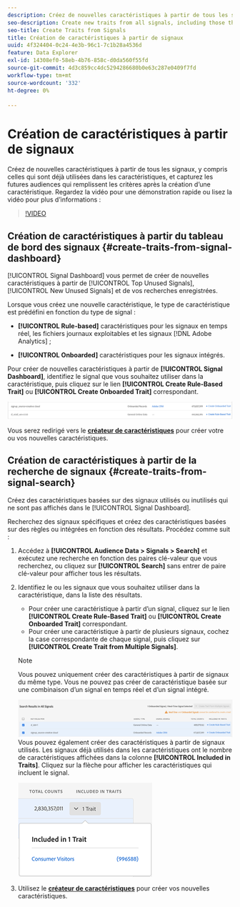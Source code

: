 ```yaml
---
description: Créez de nouvelles caractéristiques à partir de tous les signaux, y compris celles qui sont déjà utilisées dans les caractéristiques, et capturez les futures audiences qui remplissent les critères après la création d’une caractéristique.
seo-description: Create new traits from all signals, including those that are already used in traits, and capture future audiences that qualify after trait creation.
seo-title: Create Traits from Signals
title: Création de caractéristiques à partir de signaux
uuid: 4f324404-0c24-4e3b-96c1-7c1b28a4536d
feature: Data Explorer
exl-id: 14308ef0-58eb-4b76-858c-d0da560f55fd
source-git-commit: 4d3c859cc4dc5294286680b0e63c287e0409f7fd
workflow-type: tm+mt
source-wordcount: '332'
ht-degree: 0%

---
```


# Création de caractéristiques à partir de signaux

Créez de nouvelles caractéristiques à partir de tous les signaux, y compris celles qui sont déjà utilisées dans les caractéristiques, et capturez les futures audiences qui remplissent les critères après la création d’une caractéristique. Regardez la vidéo pour une démonstration rapide ou lisez la vidéo pour plus d’informations :

>[!VIDEO](https://video.tv.adobe.com/v/327526/?quality=12&captions=fre_fr)

## Création de caractéristiques à partir du tableau de bord des signaux {#create-traits-from-signal-dashboard}

[!UICONTROL Signal Dashboard] vous permet de créer de nouvelles caractéristiques à partir de [!UICONTROL Top Unused Signals], [!UICONTROL New Unused Signals] et de vos recherches enregistrées.

Lorsque vous créez une nouvelle caractéristique, le type de caractéristique est prédéfini en fonction du type de signal :

* **[!UICONTROL Rule-based]** caractéristiques pour les signaux en temps réel, les fichiers journaux exploitables et les signaux [!DNL Adobe Analytics] ;

* **[!UICONTROL Onboarded]** caractéristiques pour les signaux intégrés.

Pour créer de nouvelles caractéristiques à partir de **[!UICONTROL Signal Dashboard]**, identifiez le signal que vous souhaitez utiliser dans la caractéristique, puis cliquez sur le lien **[!UICONTROL Create Rule-Based Trait]** ou **[!UICONTROL Create Onboarded Trait]** correspondant.

![](assets/signals-create-trait.png)

Vous serez redirigé vers le **[créateur de caractéristiques](../../features/traits/about-trait-builder.md)** pour créer votre ou vos nouvelles caractéristiques.

## Création de caractéristiques à partir de la recherche de signaux {#create-traits-from-signal-search}

Créez des caractéristiques basées sur des signaux utilisés ou inutilisés qui ne sont pas affichés dans le [!UICONTROL Signal Dashboard].

Recherchez des signaux spécifiques et créez des caractéristiques basées sur des règles ou intégrées en fonction des résultats. Procédez comme suit :

1. Accédez à **[!UICONTROL Audience Data > Signals > Search]** et exécutez une recherche en fonction des paires clé-valeur que vous recherchez, ou cliquez sur **[!UICONTROL Search]** sans entrer de paire clé-valeur pour afficher tous les résultats.
2. Identifiez le ou les signaux que vous souhaitez utiliser dans la caractéristique, dans la liste des résultats.
   * Pour créer une caractéristique à partir d’un signal, cliquez sur le lien **[!UICONTROL Create Rule-Based Trait]** ou **[!UICONTROL Create Onboarded Trait]** correspondant.
   * Pour créer une caractéristique à partir de plusieurs signaux, cochez la case correspondante de chaque signal, puis cliquez sur **[!UICONTROL Create Trait from Multiple Signals]**.

   >[!NOTE]
   >Vous pouvez uniquement créer des caractéristiques à partir de signaux du même type. Vous ne pouvez pas créer de caractéristique basée sur une combinaison d’un signal en temps réel et d’un signal intégré.
   >
   > ![](assets/signals-create-trait-search.png)
   >Vous pouvez également créer des caractéristiques à partir de signaux utilisés. Les signaux déjà utilisés dans les caractéristiques ont le nombre de caractéristiques affichées dans la colonne **[!UICONTROL Included in Traits]**. Cliquez sur la flèche pour afficher les caractéristiques qui incluent le signal.
   >
   >![](assets/signals-used-traits.png)

3. Utilisez le **[créateur de caractéristiques](../../features/traits/about-trait-builder.md)** pour créer vos nouvelles caractéristiques.
